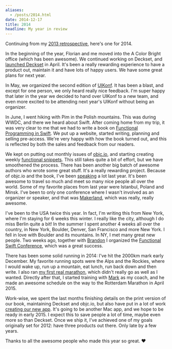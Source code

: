 ```yaml
---
aliases:
  - /posts/2014.html
date: 2014-12-17
title: 2014
headline: My year in review
---
```


Continuing from my [2013 retrospective](http://chris.eidhof.nl/posts/2013.html), here's one for 2014.

In the beginning of the year, Florian and me moved into the A Color Bright office (which has been awesome). We continued working on Deckset, and [launched Deckset](http://chris.eidhof.nl/posts/we-launched-deckset.html) in April. It's been a really rewarding experience to have a product out, maintain it and have lots of happy users. We have some great plans for next year.

In May, we organized the second edition of [UIKonf](http://2014.uikonf.com). It has been a blast, and except for one person, we only heard really nice feedback. I'm super happy that later in the year we decided to hand over UIKonf to a new team, and even more excited to be attending next year's UIKonf without being an organizer.

In June, I went hiking with Pim in the Polish mountains. This was during WWDC, and there we heard about Swift. After coming home from my trip, it was very clear to me that we had to write a book on [Functional Programming in Swift](http://chris.eidhof.nl/posts/functional-programming-in-swift.html). We put up a website, started writing, planning and selling pre-access. We're very happy with how the book turned out, and this is reflected by both the sales and feedback from our readers.

We kept on putting out monthly issues of [objc.io](http://www.objc.io), and starting creating weekly [functional snippets](http://www.objc.io/snippets/). This still takes quite a bit of effort, but we have smoothened the process. There has been another big batch of awesome authors who wrote some great stuff. It's a really rewarding project. Because of objc.io and the book, I've been [speaking](http://github.com/chriseidhof/speaking/) a lot last year. It's been awesome to travel so much and meet so many nice people all over the world. Some of my favorite places from last year were Istanbul, Poland and Minsk. I've been to only one conference where I wasn't involved as an organizer or speaker, and that was [Makerland](http://makerland.com), which was really, really awesome.

I've been to the USA twice this year. In fact, I'm writing this from New York, where I'm staying for 6 weeks this winter. I really like the city, although I do miss Berlin quite a bit! In the summer I spent another 4 weeks all over the country, in New York, Boulder, Denver, San Francisco and more New York. I fell in love with Boulder and its mountains. In NY, I met many great new people. Two weeks ago, together with [Brandon](https://twitter.com/mbrandonw) I organized the [Functional Swift Conference](http://2014.funswiftconf.com), which was a great success.

There has been some solid running in 2014: I've hit the 2000km mark early December. My favorite running spots were the Alps and the Rockies, where I would wake up, run up a mountain, eat lunch, run back down and then write. I also ran [my first real marathon](http://chris.eidhof.nl/posts/race-report-munich-marathon.html), which didn't really go as well as I wanted. Directly after that, I started training with [Mark](https://twitter.com/markpersista) as my coach, and he made an awesome schedule on the way to the Rotterdam Marathon in April 2015.

Work-wise, we spent the last months finishing details on the print version of our book, maintaining Deckset and objc.io, but also have put in a lot of work [creating our new app](https://twitter.com/getscenery). It's going to be another Mac app, and we hope to be ready in early 2015. I expect this to save people a lot of time, maybe even more so than Deckset. Once we ship it, I've achieved one of my goals originally set for 2012: have three products out there. Only late by a few years.

Thanks to all the awesome people who made this year so great. ❤
